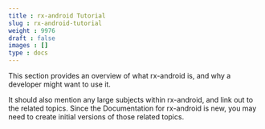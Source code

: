 ```yaml
---
title : rx-android Tutorial
slug : rx-android-tutorial
weight : 9976
draft : false
images : []
type : docs
---
```


This section provides an overview of what rx-android is, and why a developer might want to use it.

It should also mention any large subjects within rx-android, and link out to the related topics.  Since the Documentation for rx-android is new, you may need to create initial versions of those related topics.

